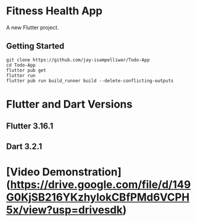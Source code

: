# Fitness Health App

A new Flutter project.

## Getting Started

```
git clone https://github.com/jay-isampelliwar/Todo-App
cd Todo-App
flutter pub get
flutter run
flutter pub run build_runner build --delete-conflicting-outputs
```
# Flutter and Dart Versions

## Flutter  3.16.1
## Dart 3.2.1
# [Video Demonstration] (https://drive.google.com/file/d/149G0KjSB216YKzhylokCBfPMd6VCPH5x/view?usp=drivesdk)

